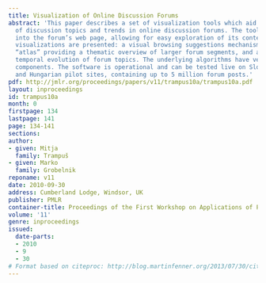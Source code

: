```yaml
---
title: Visualization of Online Discussion Forums
abstract: 'This paper describes a set of visualization tools which aid the understanding
  of discussion topics and trends in online discussion forums. The tools integrate
  into the forum’s web page, allowing for easy exploration of its contents. Three
  visualizations are presented: a visual browsing suggestions mechanism, a semantic
  “atlas” providing a thematic overview of larger forum segments, and a timeline displaying
  temporal evolution of forum topics. The underlying algorithms have very few language-dependent
  components. The software is operational and can be tested live on Slovene, Slovak
  and Hungarian pilot sites, containing up to 5 million forum posts.'
pdf: http://jmlr.org/proceedings/papers/v11/trampus10a/trampus10a.pdf
layout: inproceedings
id: trampus10a
month: 0
firstpage: 134
lastpage: 141
page: 134-141
sections: 
author:
- given: Mitja
  family: Trampuš
- given: Marko
  family: Grobelnik
reponame: v11
date: 2010-09-30
address: Cumberland Lodge, Windsor, UK
publisher: PMLR
container-title: Proceedings of the First Workshop on Applications of Pattern Analysis
volume: '11'
genre: inproceedings
issued:
  date-parts:
  - 2010
  - 9
  - 30
# Format based on citeproc: http://blog.martinfenner.org/2013/07/30/citeproc-yaml-for-bibliographies/
---
```

